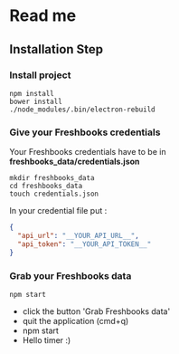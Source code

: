# Read me

## Installation Step

### Install project
```
npm install
bower install
./node_modules/.bin/electron-rebuild
```

### Give your Freshbooks credentials
Your Freshbooks credentials have to be in **freshbooks_data/credentials.json**
```
mkdir freshbooks_data
cd freshbooks_data
touch credentials.json
```

In your credential file put :
```json
{
  "api_url": "__YOUR_API_URL__",
  "api_token": "__YOUR_API_TOKEN__"
}
```

### Grab your Freshbooks data
```
npm start
```
- click the button 'Grab Freshbooks data'
- quit the application (cmd+q)
- npm start
- Hello timer :)

